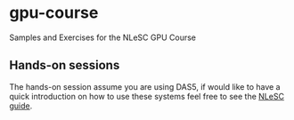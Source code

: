# gpu-course
Samples and Exercises for the NLeSC GPU Course

## Hands-on sessions
The hands-on session assume you are using DAS5,
if would like to have a quick introduction on how to use these
systems feel free to see the [NLeSC guide](https://guide.esciencecenter.nl/#/nlesc_specific/e-infrastructure/das5).

